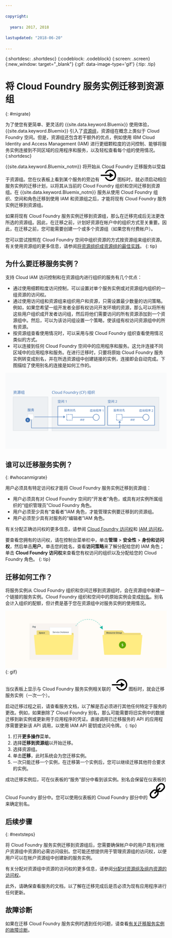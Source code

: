 ```yaml
---

copyright:

  years: 2017, 2018

lastupdated: "2018-06-20"

---
```


{:shortdesc: .shortdesc}
{:codeblock: .codeblock}
{:screen: .screen}
{:new_window: target="_blank"}
{:gif: data-image-type='gif'}
{:tip: .tip}

# 将 Cloud Foundry 服务实例迁移到资源组
{: #migrate}

为了使您有更简单、更灵活的 {{site.data.keyword.Bluemix}} 使用体验，{{site.data.keyword.Bluemix}} 引入了[资源组](/docs/resources/resourcegroups.html#rgs)，资源组在概念上类似于 Cloud Foundry 空间。但是，资源组还包含若干额外的优点，例如使用 IBM Cloud Identity and Access Management (IAM) 进行更细颗粒度的访问控制、能够将服务实例连接到不同区域的应用程序和服务，以及轻松查看每个组的使用情况。
{:shortdesc}

{{site.data.keyword.Bluemix_notm}} 将开始从 Cloud Foundry 迁移服务以受益于资源组。您在仪表板上看到某个服务的旁边有 ![将此服务实例迁移到资源组](images/migrate.svg "将此服务实例迁移到资源组") 图标时，就必须启动相应服务实例的迁移计划，以将其从当前的 Cloud Foundry 组织和空间迁移到资源组。在 {{site.data.keyword.Bluemix_notm}} 服务从使用 Cloud Foundry 组织、空间和角色迁移到使用 IAM 和资源组之后，才能将现有 Cloud Foundry 服务实例迁移到资源组。

如果将现有 Cloud Foundry 服务实例迁移到资源组，那么在迁移完成后无法更改所选的资源组。因此，在迁移之前，计划好资源在帐户中的组织方式至关重要。因此，在迁移之前，您可能需要创建一个或多个资源组（如果您有付费帐户）。 

您可以尝试按照在 Cloud Foundry 空间中组织资源的方式按资源组来组织资源。有关使用资源组的更多信息，请参阅[将资源组织成资源组的最佳实践](/docs/resources/bestpractice_rgs.html#bp_resourcegroups)。
{: tip}


## 为什么要迁移服务实例？

支持 Cloud IAM 访问控制和在资源组内进行组织的服务有几个优点：

* 通过使用细颗粒度访问控制，可以设置对单个服务实例或对资源组内组织的一组资源的访问权。 
* 通过使用访问组和资源组来组织用户和资源，只需设置最少数量的访问策略。例如，如果您希望一组开发者全部有权访问开发环境的资源，那么可以将所有这些用户组织成开发者访问组，然后将他们需要访问的所有资源添加到一个资源组中。然后，可以为该访问组设置一个策略，使该组有权访问资源组中的所有资源。
* 按资源组查看使用情况时，可以采用与按 Cloud Foundry 组织查看使用情况类似的方式。
* 可以连接到任何 Cloud Foundry 空间中的应用程序和服务。这允许连接不同区域中的应用程序和服务。在进行迁移时，只要将原始 Cloud Foundry 服务实例转变成别名，并在所选资源组中创建链接的实例，连接即会自动完成。下图描绘了使用别名的连接是如何工作的。

![将服务实例绑定到 Cloud Foundry 空间以创建别名](images/alias.svg "将服务实例绑定到 Cloud Foundry 空间以创建别名")

## 谁可以迁移服务实例？
{: #whocanmigrate}

用户必须具有特定访问权才能将 Cloud Foundry 服务实例迁移到资源组：

* 用户必须具有对 Cloud Foundry 空间的“开发者”角色，或具有对实例所属组织的“组织管理员”Cloud Foundry 角色。
* 用户必须至少具有“查看者”IAM 角色，才能管理实例要迁移到的资源组。
* 用户必须至少具有对服务的“编辑者”IAM 角色。

有关分配正确访问权的更多信息，请参阅 [Cloud Foundry 访问权](/docs/iam/cfaccess.html#cfaccess)和 [IAM 访问权](/docs/iam/users_roles.html#platformrolestable)。

要查看您拥有的访问权，请在控制台菜单栏中，单击**管理** &gt; **安全性** &gt; **身份和访问权**，然后单击**用户**。单击您的姓名，查看**访问策略**来了解分配给您的 IAM 角色；单击 **Cloud Foundry 访问权**来查看您有权访问的组织以及分配给您的 Cloud Foundry 角色。
{: tip}


## 迁移如何工作？

将服务实例从 Cloud Foundry 组织和空间迁移到资源组时，会在资源组中新建一个链接的服务实例。Cloud Foundry 组织和空间中的原始实例会变成[别名](/docs/resources/connecting_apps.html#what_is_alias)。别名会计入组织的配额，但计费是基于您在资源组中对服务实例的使用情况。

![将 Cloud Foundry 服务实例迁移到资源组](images/migration.gif){: gif}

当仪表板上显示与 Cloud Foundry 服务实例相关联的 ![将此服务实例迁移到资源组](images/migrate.svg "将此服务实例迁移到资源组") 图标时，就会迁移服务实例（一次一个）。

启动迁移过程之前，请查看服务文档，以了解是否必须进行其他任何特定于服务的更改。例如，如果删除了 Cloud Foundry 别名，那么可能需要将旧实例中的数据迁移到新实例或更新用于应用程序的凭证。直接调用已迁移服务的 API 的应用程序需要更新该 API 调用，以使用 IAM API 密钥或访问令牌。
{: tip}

1. 打开**更多操作**菜单。
2. 选择**迁移到资源组**以开始迁移。
3. 选择资源组。
4. 单击**迁移**，此时系统会为您迁移实例。
5. 一次只能迁移一个实例，在迁移第一个实例后，您可以继续迁移其他符合要求的实例。

成功迁移实例后，可在仪表板的“服务”部分中看到该实例。别名会保留在仪表板的 Cloud Foundry 部分中。您可以使用仪表板的 Cloud Foundry 部分中的 ![链接图标](images/link.svg "代表别名的链接图标") 来确定别名。

## 后续步骤
{: #nextsteps}

将 Cloud Foundry 服务实例迁移到资源组后，您需要确保帐户中的用户具有对帐户资源组中资源的必需访问级别。您可能还想提供用于管理资源组的访问权，以便用户可以在帐户资源组中创建新的服务实例。

有关分配对资源组中资源的访问权的更多信息，请参阅[分配对资源组及组内资源的访问权](/docs/resources/bestpractice_rgs.html#assigning-access-to-resource-groups-and-the-resources-within-them)。

此外，请确保查看服务的文档，以了解在迁移完成后是否必须为现有应用程序进行任何更新。 


## 故障诊断

如果在迁移 Cloud Foundry 服务实例时遇到任何问题，请查看[有关迁移服务实例的故障诊断](/docs/resources/ts_migration.html)。
